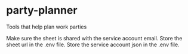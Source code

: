 # party-planner

Tools that help plan work parties

Make sure the sheet is shared with the service account email.
Store the sheet url in the .env file.
Store the service account json in the .env file.
